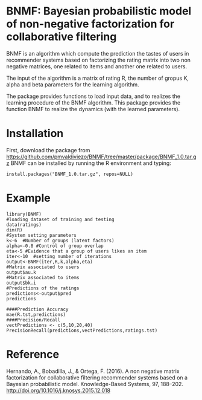 # BNMF: Bayesian probabilistic model of non-negative factorization for collaborative filtering
BNMF is an algorithm which compute the prediction the tastes of users in recommender systems based on factorizing the rating matrix
into two non negative matrices, one related to items and another one related to users. 

The input of the algorithm is a matrix of rating R, the number of gropus K, alpha and beta parameters for the learning algorithm.

 The package provides functions to load input data, and  to realizes the learning procedure of the BNMF algorithm.
 This  package provides the function BNMF to realize the dynamics (with the learned parameters).
 
 # Installation
 
 First, download the package from https://github.com/pmvaldiviezo/BNMF/tree/master/package/BNMF_1.0.tar.gz
 BNMF can be installed by running the R environment and typing:
 
    install.packages("BNMF_1.0.tar.gz", repos=NULL)
 
 
 # Example
    library(BNMF)
    #loading dataset of training and testing 
    data(ratings)
    dim(R)
    #System setting parameters
    k<-6  #Number of groups (latent factors)
    alpha<-0.8 #Control of group overlap  
    eta<-5 #Evidence that a group of users likes an item
    iter<-10  #setting number of iterations
    output<-BNMF(iter,R,k,alpha,eta)
    #Matrix associated to users
    output$au.k
    #Matrix associated to items
    output$bk.i
    #Predictions of the ratings 
    predictions<-output$pred
    predictions

    ####Prediction Accuracy
    mae(R.tst,predictions)
    ####Precision/Recall
    vectPredictions <- c(5,10,20,40) 
    PrecisionRecall(predictions,vectPredictions,ratings.tst)

# Reference

Hernando, A., Bobadilla, J., & Ortega, F. (2016). A non negative matrix factorization for collaborative filtering recommender systems based on a Bayesian probabilistic model. Knowledge-Based Systems, 97, 188–202. http://doi.org/10.1016/j.knosys.2015.12.018
